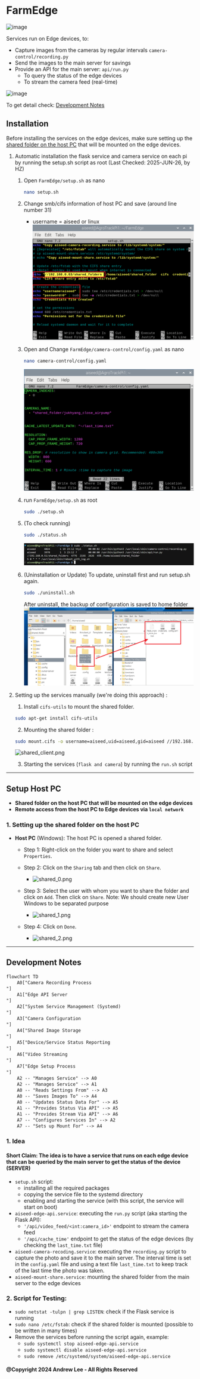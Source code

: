 # FarmEdge
![image](https://github.com/user-attachments/assets/ae1fc5ae-d099-4ebc-b8ad-d1b427633327)

Services run on Edge devices, to:
- Capture images from the cameras by regular intervals `camera-control/recording.py`
- Send the images to the main server for savings
- Provide an API for the main server: `api/run.py`
  - To query the status of the edge devices
  - To stream the camera feed (real-time)
<img width="1459" height="441" alt="image" src="https://github.com/user-attachments/assets/994109a4-c3c1-41ef-b8ef-21924ad6e865" />

To get detail check: [Development Notes](#development-notes)
## Installation
Before installing the services on the edge devices, make sure setting up the  [shared folder on the host PC](#1-setting-up-the-shared-folder-on-the-host-pc) that will be mounted on the edge devices. 
1. Automatic installation the flask service and camera service on each pi by running the setup.sh script as root (Last Checked: 2025-JUN-26, by HZ)
     1. Open `FarmEdge/setup.sh` as nano
        ```bash
        nano setup.sh
        ```

     2. Change smb/cifs information of host PC and save (around line number 31)
        * username = aiseed or linux
        ![shared_client.png](images/setup_host_ip.png)

     3. Open and Change `FarmEdge/camera-control/config.yaml` as nano
        ```bash
        nano camera-control/config.yaml
        ```
        ![setup_config_yaml.png](images/setup_config_yaml.png)

     4. run `FarmEdge/setup.sh` as root
        ```bash
        sudo ./setup.sh
        ```
     5. (To check running)
        ```bash
        sudo ./status.sh
        ```
        ![setup_status.png](images/setup_status.png)

     5. (Uninstallation or Update)
        To update, uninstall first and run setup.sh again.
        ```bash
        sudo ./uninstall.sh
        ```
        After uninstall, the backup of configuration is saved to home folder
        ![setup_backup.png](images/setup_backup.png)
        


2. Setting up the services manually (we're doing this approach) :
     1. Install `cifs-utils` to mount the shared folder.
   ```bash
   sudo apt-get install cifs-utils
   ```
   2. Mounting the shared folder : 
   ```bash
   sudo mount.cifs -o username=aiseed,uid=aiseed,gid=aiseed //192.168.0.63/shared_folders /home/aiseed/shared_folder
    ```
   ![shared_client.png](images/shared_client.png)
  
   3. Starting the services (`flask and camera`) by running the `run.sh` script

---
## Setup Host PC
- **Shared folder on the host PC that will be mounted on the edge devices**
- **Remote access from the host PC to Edge devices via `local network`**

### 1. Setting up the shared folder on the host PC
- **Host PC** (Windows): The host PC is opened a shared folder.
    - Step 1: Right-click on the folder you want to share and select `Properties`.
    - Step 2: Click on the `Sharing` tab and then click on `Share`.
      
         -  ![shared_0.png](images/shared_0.png)
    - Step 3: Select the user with whom you want to share the folder and click on `Add`. Then click on `Share`. Note: We
      should create new User Windows to be separated purpose
      -  ![shared_1.png](images/shared_1.png)
        
    - Step 4: Click on `Done`.

        - ![shared_2.png](images/shared_2.png)
      
---
## Development Notes

```mermaid
flowchart TD
    A0["Camera Recording Process
"]
    A1["Edge API Server
"]
    A2["System Service Management (Systemd)
"]
    A3["Camera Configuration
"]
    A4["Shared Image Storage
"]
    A5["Device/Service Status Reporting
"]
    A6["Video Streaming
"]
    A7["Edge Setup Process
"]
    A2 -- "Manages Service" --> A0
    A2 -- "Manages Service" --> A1
    A0 -- "Reads Settings From" --> A3
    A0 -- "Saves Images To" --> A4
    A0 -- "Updates Status Data For" --> A5
    A1 -- "Provides Status Via API" --> A5
    A1 -- "Provides Stream Via API" --> A6
    A7 -- "Configures Services In" --> A2
    A7 -- "Sets up Mount For" --> A4
```


### 1. Idea

#### Short Claim: The idea is to have a service that runs on each edge device that can be queried by the main server to get the status of the device (**SERVER**)

- `setup.sh` script:
    - installing all the required packages
    - copying the service file to the systemd directory
    - enabling and starting the service (with this script, the service will start on boot)
- `aiseed-edge-api.service`: executing the `run.py` script (aka starting the Flask API):
  - `'/api/video_feed/<int:camera_id>'` endpoint to stream the camera feed
  - `'/api/cache_time'` endpoint to get the status of the edge devices (by checking the `last_time.txt` file)
- `aiseed-camera-recoding.service`: executing the `recording.py` script to capture the photo and save it to the main
  server. The interval time is set in the `config.yaml` file and using a text file `last_time.txt` to keep track of the last time the photo was taken.
- `aiseed-mount-share.service`: mounting the shared folder from the main server to the edge devices

### 2. Script for Testing:

- `sudo netstat -tulpn | grep LISTEN`: check if the Flask service is running
- `sudo nano /etc/fstab`: check if the shared folder is mounted (possible to be written in many times)
- Remove the services before running the script again, example:
    - `sudo systemctl stop aiseed-edge-api.service`
    - `sudo systemctl disable aiseed-edge-api.service`
    - `sudo remove /etc/systemd/system/aiseed-edge-api.service`

#### @Copyright 2024 Andrew Lee - All Rights Reserved
